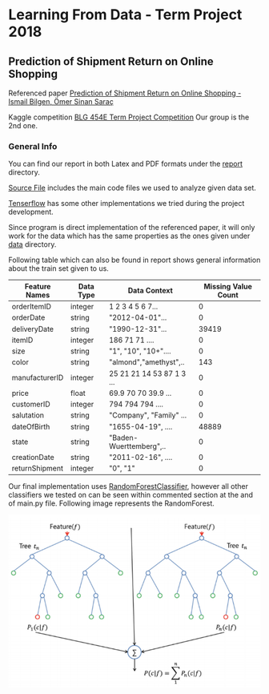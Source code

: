 # Learning From Data - Term Project 2018

## Prediction of Shipment Return on Online Shopping

Referenced paper [Prediction of Shipment Return on Online Shopping - Ismail Bilgen, Ömer Sinan Saraç](https://ieeexplore.ieee.org/document/7130411/)

Kaggle competition [BLG 454E Term Project Competition](https://www.kaggle.com/c/blg-454e-term-project-competition) Our group is the 2nd one.

### General Info

You can find our report in both Latex and PDF formats under the [report](report/) directory.

[Source File](src/) includes the main code files we used to analyze given data set.

[Tenserflow](tenserflow/) has some other implementations we tried during the project development.

Since program is direct implementation of the referenced paper, it will only work for the data which has the same properties as the ones given under [data](data/) directory.

Following table which can also be found in report shows general information about the train set given to us.

| Feature  Names | Data Type | Data  Context             | Missing  Value  Count |
|----------------|-----------|---------------------------|-----------------------|
| orderItemID    | integer   | 1 2 3 4 5 6 7...          | 0                     |
| orderDate      | string    | "2012-04-01"...           | 0                     |
| deliveryDate   | string    | "1990-12-31"...           | 39419                 |
| itemID         | integer   | 186 71 71 ....            | 0                     |
| size           | string    | "1", "10", "10+"....      | 0                     |
| color          | string    | "almond","amethyst",..    | 143                   |
| manufacturerID | integer   | 25 21 21 14 53 87 1 3 ... | 0                     |
| price          | float     | 69.9 70 70 39.9 ...       | 0                     |
| customerID     | integer   | 794 794 794 ....          | 0                     |
| salutation     | string    | "Company", "Family" ...   | 0                     |
| dateOfBirth    | string    | "1655-04-19", ....        | 48889                 |
| state          | string    | "Baden-Wuerttemberg",..   | 0                     |
| creationDate   | string    | "2011-02-16", ....        | 0                     |
| returnShipment | integer   | "0", "1"                  | 0                     |

Our final implementation uses [RandomForestClassifier](http://scikit-learn.org/stable/modules/generated/sklearn.ensemble.RandomForestClassifier.html), however all other classifiers we tested on can be seen within commented section at the and of main.py file. Following image represents the RandomForest.

![alt text](rfc.png "Random Forest Classifier")